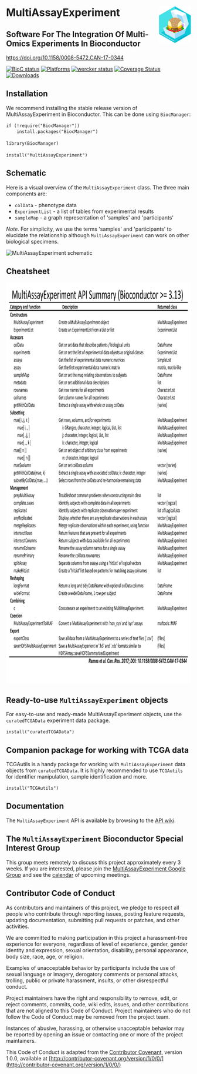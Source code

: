 # MultiAssayExperiment <a href='https://waldronlab.io/MultiAssayExperiment'><img src='https://raw.githubusercontent.com/Bioconductor/BiocStickers/master/MultiAssayExperiment/MultiAssayExperiment.png' align="right" height="100" /></a>

## Software For The Integration Of Multi-Omics Experiments In Bioconductor

https://doi.org/10.1158/0008-5472.CAN-17-0344

[![BioC status](http://www.bioconductor.org/shields/build/release/bioc/MultiAssayExperiment.svg)](https://bioconductor.org/checkResults/release/bioc-LATEST/MultiAssayExperiment)
[![Platforms](http://www.bioconductor.org/shields/availability/release/MultiAssayExperiment.svg)](https://www.bioconductor.org/packages/release/bioc/html/MultiAssayExperiment.html#archives)
[![wercker status](https://app.wercker.com/status/2aa523f23142715771256b85187d7bcb/s/devel "wercker status")](https://app.wercker.com/project/byKey/2aa523f23142715771256b85187d7bcb)
[![Coverage Status](https://codecov.io/github/waldronlab/MultiAssayExperiment/coverage.svg?branch=devel)](https://codecov.io/github/waldronlab/MultiAssayExperiment?branch=devel)
[![Downloads](http://www.bioconductor.org/shields/downloads/release/MultiAssayExperiment.svg)](https://bioconductor.org/packages/stats/bioc/MultiAssayExperiment)

## Installation

We recommend installing the stable release version of MultiAssayExperiment in
Bioconductor. This can be done using `BiocManager`:

```
if (!require("BiocManager"))
    install.packages("BiocManager")

library(BiocManager)

install("MultiAssayExperiment")
```

## Schematic

Here is a visual overview of the `MultiAssayExperiment` class.
The three main components are:

* `colData` - phenotype data
* `ExperimentList` - a list of tables from experimental results
* `sampleMap` - a graph representation of 'samples' and 'participants'

_Note_. For simplicity, we use the terms 'samples' and 'participants' to
elucidate the relationship although `MultiAssayExperiment` can work on other
biological specimens.

<img src="vignettes/MultiAssayExperiment.png" alt="MultiAssayExperiment schematic"/>

## Cheatsheet

<a href="https://github.com/waldronlab/cheatsheets/blob/main/MultiAssayExperiment_QuickRef.pdf"><img src="https://raw.githubusercontent.com/waldronlab/cheatsheets/main/pngs/MultiAssayExperiment_QuickRef.png" width="989" height="1091"/></a>

## Ready-to-use `MultiAssayExperiment` objects

For easy-to-use and ready-made MultiAssayExperiment objects, use the
`curatedTCGAData` experiment data package.

```
install("curatedTCGAData")
```

## Companion package for working with TCGA data

TCGAutils is a handy package for working with `MultiAssayExperiment` data
objects from `curatedTCGAData`. It is highly recommended to use `TCGAutils` for
identifier manipulation, sample identification and more.

```
install("TCGAutils")
```

## Documentation

The `MultiAssayExperiment` API is available by browsing to the
[API wiki](https://github.com/waldronlab/MultiAssayExperiment/wiki/MultiAssayExperiment-API).

## The `MultiAssayExperiment` Bioconductor Special Interest Group

This group meets remotely to discuss this project approximately every 3 weeks.
If you are interested, please join the
[MultiAssayExperiment Google Group](https://groups.google.com/forum/#!forum/biocmultiassay)
and see the
[calendar](https://www.google.com/calendar/embed?src=9ar0qc8mpkv6b9intgmdcdf0ss%40group.calendar.google.com&ctz=America/New_York)
of upcoming meetings.

## Contributor Code of Conduct

As contributors and maintainers of this project, we pledge to respect
all people who contribute through reporting issues, posting feature
requests, updating documentation, submitting pull requests or patches,
and other activities.

We are committed to making participation in this project a
harassment-free experience for everyone, regardless of level of
experience, gender, gender identity and expression, sexual
orientation, disability, personal appearance, body size, race, age, or
religion.

Examples of unacceptable behavior by participants include the use of
sexual language or imagery, derogatory comments or personal attacks,
trolling, public or private harassment, insults, or other
disrespectful conduct.

Project maintainers have the right and responsibility to remove, edit,
or reject comments, commits, code, wiki edits, issues, and other
contributions that are not aligned to this Code of Conduct. Project
maintainers who do not follow the Code of Conduct may be removed from
the project team.

Instances of abusive, harassing, or otherwise unacceptable behavior
may be reported by opening an issue or contacting one or more of the
project maintainers.

This Code of Conduct is adapted from the [Contributor
Covenant](http://contributor-covenant.org), version 1.0.0, available
at
[http://contributor-covenant.org/version/1/0/0/](http://contributor-covenant.org/version/1/0/0/)
